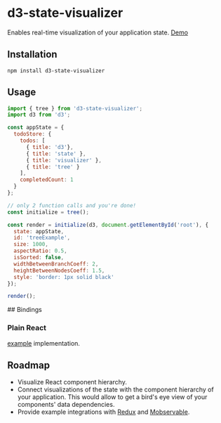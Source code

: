 d3-state-visualizer
===================
Enables real-time visualization of your application state. [Demo](http://romseguy.github.io/d3-state-visualizer)

## Installation

`npm install d3-state-visualizer`

## Usage

```javascript
import { tree } from 'd3-state-visualizer';
import d3 from 'd3';

const appState = {
  todoStore: {
    todos: [
      { title: 'd3'},
      { title: 'state' },
      { title: 'visualizer' },
      { title: 'tree' }
    ],
    completedCount: 1
  }
};

// only 2 function calls and you're done!
const initialize = tree();

const render = initialize(d3, document.getElementById('root'), {
  state: appState,
  id: 'treeExample',
  size: 1000,
  aspectRatio: 0.5,
  isSorted: false,
  widthBetweenBranchCoeff: 2,
  heightBetweenNodesCoeff: 1.5,
  style: 'border: 1px solid black'
});

render();
```

## Bindings

### Plain React

[example](https://github.com/romseguy/d3-state-visualizer/tree/master/examples/react-tree) implementation.

## Roadmap

* Visualize React component hierarchy.
* Connect visualizations of the state with the component hierarchy of your application. This would allow to get a bird's eye view of your components' data dependencies.
* Provide example integrations with [Redux](http://rackt.github.io/redux/index.html) and [Mobservable](http://mweststrate.github.io/mobservable/).
